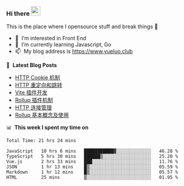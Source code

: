 ### Hi there <a href="https://www.yueluo.club/"><img src="https://media.giphy.com/media/hvRJCLFzcasrR4ia7z/giphy.gif" width="25px"></a>
This is the place where I opensource stuff and break things :rofl:

- 👀 &nbsp;I’m interested in Front End
- 🌱 &nbsp;I’m currently learning Javascript, Go
- 📫 &nbsp;My blog address is https://www.yueluo.club

📕 &nbsp;**Latest Blog Posts**

<!-- BLOG-POST-LIST:START -->
- [HTTP Cookie 机制](https://www.yueluo.club/detail?articleId=62727f6365e52c4388406c73)
- [HTTP 重定向和跳转](https://www.yueluo.club/detail?articleId=626f677365e52c4388405e25)
- [Vite 插件开发](https://www.yueluo.club/detail?articleId=626e8ffc65e52c4388405a30)
- [Rollup 插件机制](https://www.yueluo.club/detail?articleId=626b187965e52c4388404749)
- [HTTP 连接管理](https://www.yueluo.club/detail?articleId=626a944065e52c438840436f)
- [Rollup 基本概念及使用](https://www.yueluo.club/detail?articleId=6269cd3e65e52c4388403dd2)
<!-- BLOG-POST-LIST:END -->

📊 &nbsp;**This week I spent my time on**

<!--START_SECTION:waka-->

```text
Total Time: 21 hrs 24 mins

JavaScript   10 hrs 6 mins   ███████████▓░░░░░░░░░░░░░   46.28 %
TypeScript   5 hrs 30 mins   ██████▒░░░░░░░░░░░░░░░░░░   25.20 %
Vue.js       2 hrs 33 mins   ███░░░░░░░░░░░░░░░░░░░░░░   11.76 %
JSON         1 hr 13 mins    █▒░░░░░░░░░░░░░░░░░░░░░░░   05.59 %
Markdown     1 hr 12 mins    █▒░░░░░░░░░░░░░░░░░░░░░░░   05.57 %
HTML         25 mins         ▒░░░░░░░░░░░░░░░░░░░░░░░░   01.95 %
```

<!--END_SECTION:waka-->
